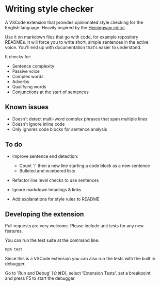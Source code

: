 # Writing style checker

A VSCode extension that provides opinionated style checking for the English language. Heavily inspired by the [Hemingway editor](https://hemingwayapp.com/).

Use it on markdown files that go with code, for example repository READMEs. It will force you to write short, simple sentences in the active voice.
You'll end up with documentation that's easier to understand.

It checks for:

- Sentence complexity
- Passive voice
- Complex words
- Adverbs
- Qualifying words
- Conjunctions at the start of sentences

## Known issues

- Doesn't detect multi-word complex phrases that span multiple lines
- Doesn't ignore inline code
- Only ignores code blocks for sentence analysis

## To do

- Improve sentence end detection:

  - Count ':' then a new line starting a code block as a new sentence
  - Bulleted and numbered lists

- Refactor line level checks to use sentences
- Ignore markdown headings & links
- Add explanations for style rules to README

## Developing the extension

Pull requests are very welcome. Please include unit tests for any new features.

You can run the test suite at the command line:

```bash
npm test
```

Since this is a VSCode extension you can also run the tests with the built in debugger.

Go to 'Run and Debug' (⇧⌘D), select 'Extension Tests', set a breakpoint and press F5 to start the debugger.
